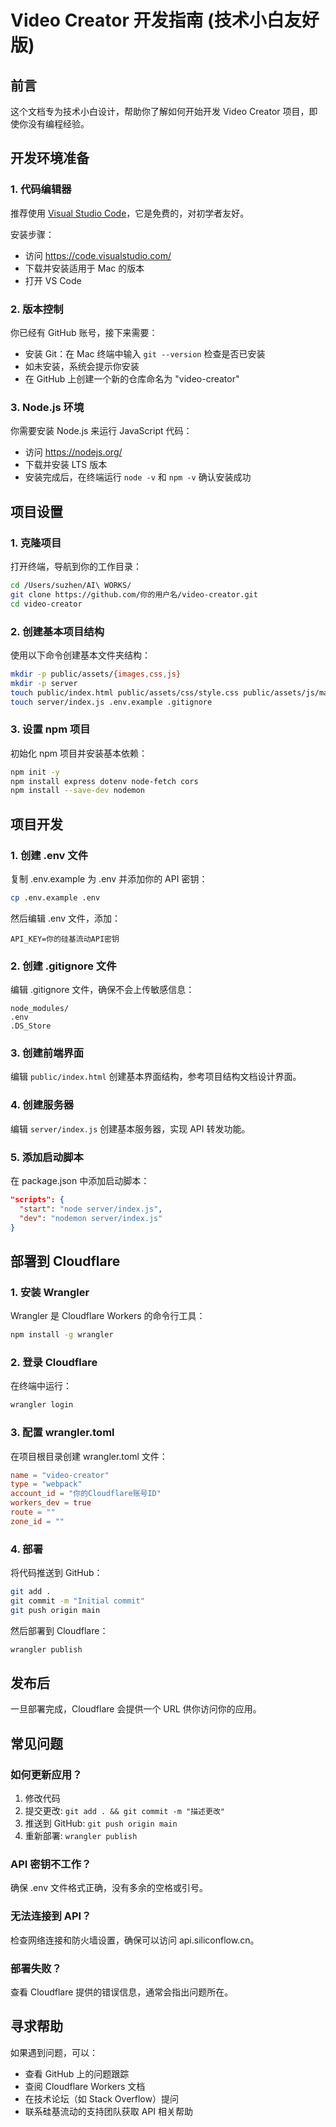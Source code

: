 # Video Creator 开发指南 (技术小白友好版)

## 前言

这个文档专为技术小白设计，帮助你了解如何开始开发 Video Creator 项目，即使你没有编程经验。

## 开发环境准备

### 1. 代码编辑器
推荐使用 [Visual Studio Code](https://code.visualstudio.com/)，它是免费的，对初学者友好。

安装步骤：
- 访问 https://code.visualstudio.com/
- 下载并安装适用于 Mac 的版本
- 打开 VS Code

### 2. 版本控制
你已经有 GitHub 账号，接下来需要：

- 安装 Git：在 Mac 终端中输入 `git --version` 检查是否已安装
- 如未安装，系统会提示你安装
- 在 GitHub 上创建一个新的仓库命名为 "video-creator"

### 3. Node.js 环境
你需要安装 Node.js 来运行 JavaScript 代码：

- 访问 https://nodejs.org/
- 下载并安装 LTS 版本
- 安装完成后，在终端运行 `node -v` 和 `npm -v` 确认安装成功

## 项目设置

### 1. 克隆项目
打开终端，导航到你的工作目录：

```bash
cd /Users/suzhen/AI\ WORKS/
git clone https://github.com/你的用户名/video-creator.git
cd video-creator
```

### 2. 创建基本项目结构
使用以下命令创建基本文件夹结构：

```bash
mkdir -p public/assets/{images,css,js}
mkdir -p server
touch public/index.html public/assets/css/style.css public/assets/js/main.js
touch server/index.js .env.example .gitignore
```

### 3. 设置 npm 项目
初始化 npm 项目并安装基本依赖：

```bash
npm init -y
npm install express dotenv node-fetch cors
npm install --save-dev nodemon
```

## 项目开发

### 1. 创建 .env 文件
复制 .env.example 为 .env 并添加你的 API 密钥：

```bash
cp .env.example .env
```

然后编辑 .env 文件，添加：

```
API_KEY=你的硅基流动API密钥
```

### 2. 创建 .gitignore 文件
编辑 .gitignore 文件，确保不会上传敏感信息：

```
node_modules/
.env
.DS_Store
```

### 3. 创建前端界面
编辑 `public/index.html` 创建基本界面结构，参考项目结构文档设计界面。

### 4. 创建服务器
编辑 `server/index.js` 创建基本服务器，实现 API 转发功能。

### 5. 添加启动脚本
在 package.json 中添加启动脚本：

```json
"scripts": {
  "start": "node server/index.js",
  "dev": "nodemon server/index.js"
}
```

## 部署到 Cloudflare

### 1. 安装 Wrangler
Wrangler 是 Cloudflare Workers 的命令行工具：

```bash
npm install -g wrangler
```

### 2. 登录 Cloudflare
在终端中运行：

```bash
wrangler login
```

### 3. 配置 wrangler.toml
在项目根目录创建 wrangler.toml 文件：

```toml
name = "video-creator"
type = "webpack"
account_id = "你的Cloudflare账号ID"
workers_dev = true
route = ""
zone_id = ""
```

### 4. 部署
将代码推送到 GitHub：

```bash
git add .
git commit -m "Initial commit"
git push origin main
```

然后部署到 Cloudflare：

```bash
wrangler publish
```

## 发布后

一旦部署完成，Cloudflare 会提供一个 URL 供你访问你的应用。

## 常见问题

### 如何更新应用？
1. 修改代码
2. 提交更改: `git add . && git commit -m "描述更改"`
3. 推送到 GitHub: `git push origin main`
4. 重新部署: `wrangler publish`

### API 密钥不工作？
确保 .env 文件格式正确，没有多余的空格或引号。

### 无法连接到 API？
检查网络连接和防火墙设置，确保可以访问 api.siliconflow.cn。

### 部署失败？
查看 Cloudflare 提供的错误信息，通常会指出问题所在。

## 寻求帮助

如果遇到问题，可以：
- 查看 GitHub 上的问题跟踪
- 查阅 Cloudflare Workers 文档
- 在技术论坛（如 Stack Overflow）提问
- 联系硅基流动的支持团队获取 API 相关帮助 